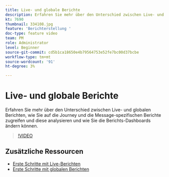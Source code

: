 ```yaml
---
title: Live- und globale Berichte
description: Erfahren Sie mehr über den Unterschied zwischen Live- und globalen Berichten, wie Sie auf die Journey und die Message-spezifischen Berichte zugreifen und diese analysieren und wie Sie die Berichts-Dashboards ändern können.  
kt: 7690
thumbnail: 334108.jpg
feature: 'Berichterstellung '
doc-type: feature video
team: PM
role: Administrator
level: Beginner
source-git-commit: cd5b1ca18650e4b79564753e52fe7bc00d37bcbe
workflow-type: tm+mt
source-wordcount: '91'
ht-degree: 3%

---
```



# Live- und globale Berichte

Erfahren Sie mehr über den Unterschied zwischen Live- und globalen Berichten, wie Sie auf die Journey und die Message-spezifischen Berichte zugreifen und diese analysieren und wie Sie die Berichts-Dashboards ändern können.  

>[!VIDEO](https://video.tv.adobe.com/v/334108?quality=12)

## Zusätzliche Ressourcen

* [Erste Schritte mit Live-Berichten](https://experienceleague.adobe.com/docs/journey-optimizer/using/reporting/live-report/live-report.html)
* [Erste Schritte mit globalen Berichten](https://experienceleague.adobe.com/docs/journey-optimizer/using/reporting/global-report/global-report.html)

